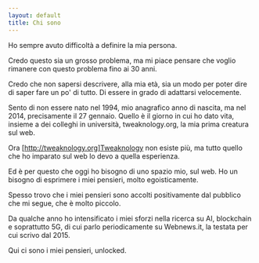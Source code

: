 ```yaml
---
layout: default
title: Chi sono
---
```


Ho sempre avuto difficoltà a definire la mia persona.

Credo questo sia un grosso problema, ma mi piace pensare che voglio rimanere con questo problema fino ai 30 anni.

Credo che non sapersi descrivere, alla mia età, sia un modo per poter dire di saper fare un po' di tutto. Di essere in grado di adattarsi velocemente.

Sento di non essere nato nel 1994, mio anagrafico anno di nascita, ma nel 2014, precisamente il 27 gennaio. Quello è il giorno in cui ho dato vita, insieme a dei colleghi in università, tweaknology.org, la mia prima creatura sul web.

Ora [http://tweaknology.org]Tweaknology non esiste più, ma tutto quello che ho imparato sul web lo devo a quella esperienza.

Ed è per questo che oggi ho bisogno di uno spazio mio, sul web. Ho un bisogno di esprimere i miei pensieri, molto egoisticamente.

Spesso trovo che i miei pensieri sono accolti positivamente dal pubblico che mi segue, che è molto piccolo.

Da qualche anno ho intensificato i miei sforzi nella ricerca su AI, blockchain e soprattutto 5G, di cui parlo periodicamente su Webnews.it, la testata per cui scrivo dal 2015.

Qui ci sono i miei pensieri, unlocked.
